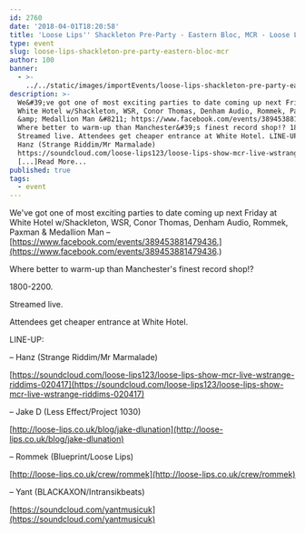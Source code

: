 ```yaml
---
id: 2760
date: '2018-04-01T18:20:58'
title: 'Loose Lips'' Shackleton Pre-Party - Eastern Bloc, MCR - Loose Lips'
type: event
slug: loose-lips-shackleton-pre-party-eastern-bloc-mcr
author: 100
banner:
  - >-
    ../../static/images/importEvents/loose-lips-shackleton-pre-party-eastern-bloc-mcr/image2760.jpeg
description: >-
  We&#39;ve got one of most exciting parties to date coming up next Friday at
  White Hotel w/Shackleton, WSR, Conor Thomas, Denham Audio, Rommek, Paxman
  &amp; Medallion Man &#8211; https://www.facebook.com/events/389453881479436.
  Where better to warm-up than Manchester&#39;s finest record shop!? 1800-2200.
  Streamed live. Attendees get cheaper entrance at White Hotel. LINE-UP: &#8211;
  Hanz (Strange Riddim/Mr Marmalade)
  https://soundcloud.com/loose-lips123/loose-lips-show-mcr-live-wstrange-riddims-020417
  [...]Read More...
published: true
tags:
  - event
---
```

We've got one of most exciting parties to date coming up next Friday at White Hotel w/Shackleton, WSR, Conor Thomas, Denham Audio, Rommek, Paxman & Medallion Man – [https://www.facebook.com/events/389453881479436.](https://www.facebook.com/events/389453881479436.)

Where better to warm-up than Manchester's finest record shop!?

  

1800-2200.

Streamed live.

Attendees get cheaper entrance at White Hotel.

  

LINE-UP:

  

– Hanz (Strange Riddim/Mr Marmalade)

[https://soundcloud.com/loose-lips123/loose-lips-show-mcr-live-wstrange-riddims-020417](https://soundcloud.com/loose-lips123/loose-lips-show-mcr-live-wstrange-riddims-020417)

  

– Jake D (Less Effect/Project 1030)

[http://loose-lips.co.uk/blog/jake-dlunation](http://loose-lips.co.uk/blog/jake-dlunation)

  

– Rommek (Blueprint/Loose Lips)

[http://loose-lips.co.uk/crew/rommek](http://loose-lips.co.uk/crew/rommek)

  

– Yant (BLACKAXON/Intransikbeats)

[https://soundcloud.com/yantmusicuk](https://soundcloud.com/yantmusicuk)